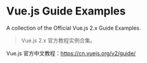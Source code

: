 # Vue.js Guide Examples

A collection of the Official Vue.js 2.x Guide Examples.

> Vue.js 2.x 官方教程实例合集。

Vue.js 官方中文教程：https://cn.vuejs.org/v2/guide/
